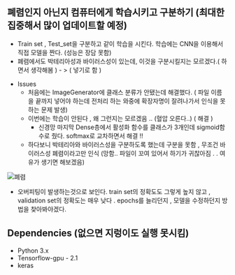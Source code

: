 ## 폐렴인지 아닌지 컴퓨터에게 학습시키고 구분하기 (최대한 집중해서 많이 업데이트할 예정)

- Train set , Test_set을 구분하고 같이 학습을 시킨다. 학습에는 CNN을 이용해서 직접 모델을 짠다. (성능은 장담 못함) 
- 폐렴에서도 박테리아성과 바이러스성이 있는데, 이것을 구분시킬지는 모르겠다.( 하면서 생각해봄 ) - > ( 넣기로 함 )





* Issues 
  - 처음에는 ImageGenerator에 클래스 분류가 안됐는데 해결했다. ( 파일 이름을 끝까지 넣어야 하는데 전처리 하는 와중에 확장자명이 잘려나가서 인식을 못하는 문제 발생)
  - 이번에는 학습이 안된다 , 왜 그런지는 모르겠음 .. (혈압 오른다..) ( 해결 ) 
     * 신경망 마지막 Dense층에서 활성화 함수를 클래스가 3개인데 sigmoid함수로 줬다. softmax로 교차하면서 해결 !! 
  - 하다보니 박테리아와 바이러스성을 구분하도록 했는데 구분을 못함 , 무조건 바이러스성 폐렴이라고만 인식 (망함..  파일이 꼬여 있어서 하기가 귀찮아짐 . . 여유가 생기면 해보겠음)

![폐렴](https://user-images.githubusercontent.com/50771738/99132702-93972380-265a-11eb-9b82-811ed0542ff0.png)
* 오버피팅이 발생하는것으로 보인다. train set의 정확도도 그렇게 높지 않고 , validation set의 정확도는 매우 낮다 . epochs를 늘리던지 , 모델을 수정하던지 방법을 찾아봐야겠다.

## Dependencies (없으면 지렁이도 실행 못시킴)

- Python 3.x 
- Tensorflow-gpu - 2.1 
- keras 
